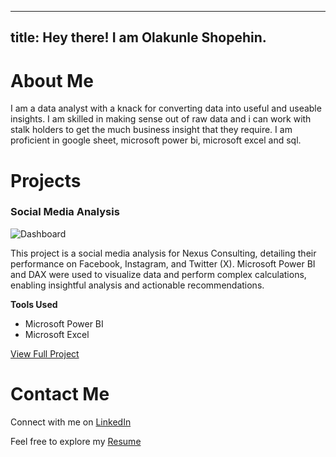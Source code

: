 
---
title: Hey there! I am Olakunle Shopehin. 
---


# About Me
I am a data analyst with a knack for converting data into useful and useable insights. I am skilled in making sense out of raw data and i can work with stalk holders to get the much business insight that they require. I am proficient in google sheet, microsoft power bi, microsoft excel and sql.

# Projects


### Social Media Analysis
 ![Dashboard](assets/My_Dashboard.png)

This project is a social media analysis for Nexus Consulting, detailing their performance on Facebook, Instagram, and Twitter (X). Microsoft Power BI and DAX were used to visualize data and perform complex calculations, enabling insightful analysis and actionable recommendations.

**Tools Used**
 - Microsoft Power BI
 - Microsoft Excel
   
[View Full Project](https://github.com/olakunleshopehin/social-media-analysis)

# Contact Me
Connect with me on [LinkedIn](https://www.linkedin.com/in/olakunle-shopehin-753906336/)

Feel free to explore my [Resume](https://drive.google.com/file/d/1N2i88Bc8eF_iM-t3sC5UhkKyc-JBZPY1/view?usp=sharing)
